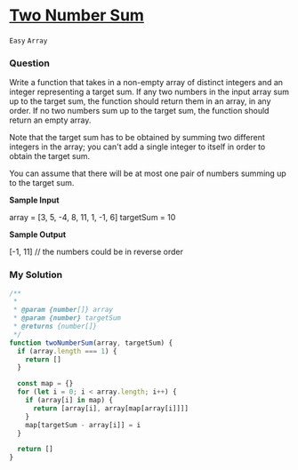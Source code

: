 # [Two Number Sum](https://www.algoexpert.io/questions/two-number-sum)

`Easy` `Array`

### Question
Write a function that takes in a non-empty array of distinct integers and an integer representing a target sum. If any two numbers in the input array sum up to the target sum, the function should return them in an array, in any order. If no two numbers sum up to the target sum, the function should return an empty array.

Note that the target sum has to be obtained by summing two different integers in the array; you can't add a single integer to itself in order to obtain the target sum.

You can assume that there will be at most one pair of numbers summing up to the target sum.

**Sample Input**

array = [3, 5, -4, 8, 11, 1, -1, 6]
targetSum = 10

**Sample Output**

[-1, 11] // the numbers could be in reverse order

### My Solution

```js
/**
 * 
 * @param {number[]} array 
 * @param {number} targetSum 
 * @returns {number[]}
 */
function twoNumberSum(array, targetSum) {
  if (array.length === 1) {
    return []
  }

  const map = {}
  for (let i = 0; i < array.length; i++) {
    if (array[i] in map) {
      return [array[i], array[map[array[i]]]]
    }
    map[targetSum - array[i]] = i
  }

  return []
}
```
